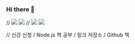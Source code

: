 ### Hi there 👋

// <img src="https://img.shields.io/badge/Python-3776AB?style=flat&logo=Python&logoColor=white"/>  <img src="https://img.shields.io/badge/JavaScript-F7DF1E?style=flat&logo=JavaScript&logoColor=white"/>
// <img src="https://img.shields.io/badge/HTML-E34F26?style=flat&logo=Python&logoColor=white"/>  <img src="https://img.shields.io/badge/CSS-1572B6?style=flat&logo=JavaScript&logoColor=white"/>

 
// 신강 신청 / Node.js 책 공부 / 링크 저장소 / Github 책
 
<!--
**HyeeunKim07/HyeeunKim07** is a ✨ _special_ ✨ repository because its `README.md` (this file) appears on your GitHub profile.
https://simpleicons.org/?q=pytho
Here are some ideas to get you started:

- 🔭 I’m currently working on ...
- 🌱 I’m currently learning ...
- 👯 I’m looking to collaborate on ...
- 🤔 I’m looking for help with ...
- 💬 Ask me about ...
- 📫 How to reach me: ...
- 😄 Pronouns: ...
- ⚡ Fun fact: ...
-->
